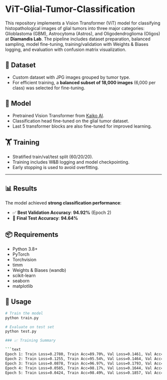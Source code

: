 # ViT-Glial-Tumor-Classification

This repository implements a Vision Transformer (ViT) model for classifying histopathological images of glial tumors into three major categories: Glioblastoma (GBM), Astrocytoma (Astros), and Oligodendroglioma (Oligos) at **Diamandis Lab**. The pipeline includes dataset preparation, balanced sampling, model fine-tuning, training/validation with Weights & Biases logging, and evaluation with confusion matrix visualization.

## 🧠 Dataset
- Custom dataset with JPG images grouped by tumor type.
- For efficient training, a **balanced subset of 18,000 images** (6,000 per class) was selected for fine-tuning.

## 🧠 Model
- Pretrained Vision Transformer from [Kaiko AI](https://huggingface.co/1aurent/vit_base_patch16_224.kaiko_ai_towards_large_pathology_fms).
- Classification head fine-tuned on the glial tumor dataset.
- Last 5 transformer blocks are also fine-tuned for improved learning.
  
## 🏋️ Training

- Stratified train/val/test split (60/20/20).
- Training includes W&B logging and model checkpointing.
- Early stopping is used to avoid overfitting.

---

## 📊 Results

The model achieved **strong classification performance**:

- ✅ **Best Validation Accuracy**: **94.92%** (Epoch 2)  
- 🧪 **Final Test Accuracy**: **94.64%**


## 📦 Requirements
- Python 3.8+
- PyTorch
- Torchvision
- timm
- Weights & Biases (wandb)
- scikit-learn
- seaborn
- matplotlib

## 🚀 Usage
```bash
# Train the model
python train.py

# Evaluate on test set
python test.py

### 📈 Training Summary

```text
Epoch 1: Train Loss=0.2780, Train Acc=89.70%, Val Loss=0.1461, Val Acc=94.75%
Epoch 2: Train Loss=0.1255, Train Acc=95.54%, Val Loss=0.1464, Val Acc=94.92%
Epoch 3: Train Loss=0.0878, Train Acc=96.97%, Val Loss=0.1793, Val Acc=93.94%
Epoch 4: Train Loss=0.0585, Train Acc=98.17%, Val Loss=0.1644, Val Acc=94.33%
Epoch 5: Train Loss=0.0424, Train Acc=98.49%, Val Loss=0.1857, Val Acc=94.83%
